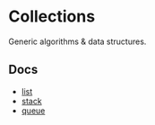 # Collections
Generic algorithms &amp; data structures.

## Docs
- [list](https://github.com/marcelochaves95/collections/blob/main/docs/list.md#list)
- [stack](https://github.com/marcelochaves95/collections/blob/main/docs/stack.md#stack)
- [queue](https://github.com/marcelochaves95/collections/blob/main/docs/queue.md#queue)
